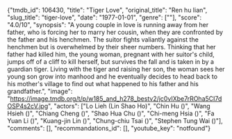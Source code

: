 {"tmdb_id": 106430, "title": "Tiger Love", "original_title": "Ren hu lian", "slug_title": "tiger-love", "date": "1977-01-01", "genre": [""], "score": "4.0/10", "synopsis": "A young couple in love is running away from her father, who is forcing her to marry her cousin, when they are confronted by the father and his henchmen. The suitor fights valiantly against the henchmen but is overwhelmed by their sheer numbers. Thinking that her father had killed him, the young woman, pregnant with her suitor's child, jumps off of a cliff to kill herself, but survives the fall and is taken in by a guardian tiger. Living with the tiger and raising her son, the woman sees her young son grow into manhood and he eventually decides to head back to his mother's village to find out what happened to his father and his grandfather.", "image": "https://image.tmdb.org/t/p/w185_and_h278_bestv2/jc0vIXbe7rROha5CI7dOSP4s2cV.jpg", "actors": ["Lo Lieh (Lin Shao Ho)", "Chin Hu ()", "Wang Hsieh ()", "Chiang Cheng ()", "Shao Hua Chu ()", "Chi-meng Hsia ()", "Fa Yuan Li ()", "Kuang-jin Lin ()", "Chung-chiu Tsai ()", "Stephen Tung Wai ()"], "comments": [], "recommandations_id": [], "youtube_key": "notfound"}